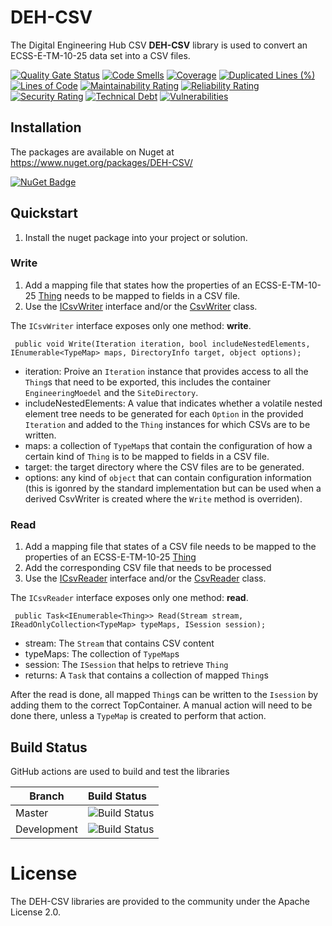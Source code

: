 # DEH-CSV

The Digital Engineering Hub CSV **DEH-CSV** library is used to convert an ECSS-E-TM-10-25 data set into a CSV files.

[![Quality Gate Status](https://sonarcloud.io/api/project_badges/measure?project=STARIONGROUP_DEH-CSV&metric=alert_status)](https://sonarcloud.io/summary/new_code?id=STARIONGROUP_DEH-CSV)
[![Code Smells](https://sonarcloud.io/api/project_badges/measure?project=STARIONGROUP_DEH-CSV&metric=code_smells)](https://sonarcloud.io/summary/new_code?id=STARIONGROUP_DEH-CSV)
[![Coverage](https://sonarcloud.io/api/project_badges/measure?project=STARIONGROUP_DEH-CSV&metric=coverage)](https://sonarcloud.io/summary/new_code?id=STARIONGROUP_DEH-CSV)
[![Duplicated Lines (%)](https://sonarcloud.io/api/project_badges/measure?project=STARIONGROUP_DEH-CSV&metric=duplicated_lines_density)](https://sonarcloud.io/summary/new_code?id=STARIONGROUP_DEH-CSV)
[![Lines of Code](https://sonarcloud.io/api/project_badges/measure?project=STARIONGROUP_DEH-CSV&metric=ncloc)](https://sonarcloud.io/summary/new_code?id=STARIONGROUP_DEH-CSV)
[![Maintainability Rating](https://sonarcloud.io/api/project_badges/measure?project=STARIONGROUP_DEH-CSV&metric=sqale_rating)](https://sonarcloud.io/summary/new_code?id=STARIONGROUP_DEH-CSV)
[![Reliability Rating](https://sonarcloud.io/api/project_badges/measure?project=STARIONGROUP_DEH-CSV&metric=reliability_rating)](https://sonarcloud.io/summary/new_code?id=STARIONGROUP_DEH-CSV)
[![Security Rating](https://sonarcloud.io/api/project_badges/measure?project=STARIONGROUP_DEH-CSV&metric=security_rating)](https://sonarcloud.io/summary/new_code?id=STARIONGROUP_DEH-CSV)
[![Technical Debt](https://sonarcloud.io/api/project_badges/measure?project=STARIONGROUP_DEH-CSV&metric=sqale_index)](https://sonarcloud.io/summary/new_code?id=STARIONGROUP_DEH-CSV)
[![Vulnerabilities](https://sonarcloud.io/api/project_badges/measure?project=STARIONGROUP_DEH-CSV&metric=vulnerabilities)](https://sonarcloud.io/summary/new_code?id=STARIONGROUP_DEH-CSV)

## Installation

The packages are available on Nuget at https://www.nuget.org/packages/DEH-CSV/

[![NuGet Badge](https://buildstats.info/nuget/DEH-CSV)](https://buildstats.info/nuget/DEH-CSV)

## Quickstart

  1. Install the nuget package into your project or solution. 
  
### Write

  1. Add a mapping file that states how the properties of an ECSS-E-TM-10-25 [Thing](https://comet-dev-docs.mbsehub.org/) needs to be mapped to fields in a CSV file.
  1. Use the [ICsvWriter](https://github.com/STARIONGROUP/DEH-CSV/blob/master/DEH-CSV/ICsvWriter.cs) interface and/or the [CsvWriter](https://github.com/STARIONGROUP/DEH-CSV/blob/master/DEH-CSV/CsvWriter.cs) class.

The `ICsvWriter` interface exposes only one method: **write**.

```
 public void Write(Iteration iteration, bool includeNestedElements, IEnumerable<TypeMap> maps, DirectoryInfo target, object options);
```

  - iteration: Proive an `Iteration` instance that provides access to all the `Thing`s that need to be exported, this includes the container `EngineeringMoedel` and the `SiteDirectory`. 
  - includeNestedElements: A value that indicates whether a volatile nested element tree needs to be generated for each `Option` in the provided `Iteration` and added to the `Thing` instances for which CSVs are to be written.
  - maps:  a collection of `TypeMap`s that contain the configuration of how a certain kind of `Thing` is to be mapped to fields in a CSV file.
  - target: the target directory where the CSV files are to be generated.
  - options: any kind of `object` that can contain configuration information (this is igonred by the standard implementation but can be used when a derived CsvWriter is created where the `Write` method is overriden).

### Read

  1. Add a mapping file that states of a CSV file needs to be mapped to the properties of an ECSS-E-TM-10-25 [Thing](https://comet-dev-docs.mbsehub.org/)
  1. Add the corresponding CSV file that needs to be processed
  1. Use the [ICsvReader](https://github.com/STARIONGROUP/DEH-CSV/blob/development/DEH-CSV/ICsvReader.cs) interface and/or the [CsvReader](https://github.com/STARIONGROUP/DEH-CSV/blob/development/DEH-CSV/CsvReader.cs) class.

 The `ICsvReader` interface exposes only one method: **read**.

```
 public Task<IEnumerable<Thing>> Read(Stream stream, IReadOnlyCollection<TypeMap> typeMaps, ISession session);
```
  
  - stream: The `Stream` that contains CSV content
  - typeMaps: The collection of `TypeMap`s
  - session: The `ISession` that helps to retrieve `Thing`
  - returns: A `Task` that contains a collection of mapped `Thing`s

 After the read is done, all mapped `Thing`s can be written to the `Isession` by adding them to the correct TopContainer. A manual action will need to be done there, unless a `TypeMap` is created to perform that action.

## Build Status

GitHub actions are used to build and test the libraries

Branch | Build Status
------- | :------------
Master | ![Build Status](https://github.com/STARIONGROUP/DEH-CSV/actions/workflows/CodeQuality.yml/badge.svg?branch=master)
Development | ![Build Status](https://github.com/STARIONGROUP/DEH-CSV/actions/workflows/CodeQuality.yml/badge.svg?branch=development)

# License

The DEH-CSV libraries are provided to the community under the Apache License 2.0.